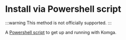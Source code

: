 # Install via Powershell script

:::warning
This method is not officially supported.
:::

A [Powershell script](https://github.com/losslesspng/SetUpKomgaJava) to get up and running with Komga.
